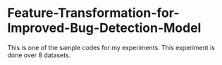 # Feature-Transformation-for-Improved-Bug-Detection-Model
This is one of the sample codes for my experiments. This experiment is done over 8 datasets.
